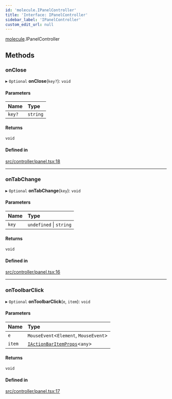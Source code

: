 ```yaml
---
id: 'molecule.IPanelController'
title: 'Interface: IPanelController'
sidebar_label: 'IPanelController'
custom_edit_url: null
---
```


[molecule](../namespaces/molecule).IPanelController

## Methods

### onClose

▸ `Optional` **onClose**(`key?`): `void`

#### Parameters

| Name   | Type     |
| :----- | :------- |
| `key?` | `string` |

#### Returns

`void`

#### Defined in

[src/controller/panel.tsx:18](https://github.com/DTStack/molecule/blob/1b0aa04/src/controller/panel.tsx#L18)

---

### onTabChange

▸ `Optional` **onTabChange**(`key`): `void`

#### Parameters

| Name  | Type                    |
| :---- | :---------------------- |
| `key` | `undefined` \| `string` |

#### Returns

`void`

#### Defined in

[src/controller/panel.tsx:16](https://github.com/DTStack/molecule/blob/1b0aa04/src/controller/panel.tsx#L16)

---

### onToolbarClick

▸ `Optional` **onToolbarClick**(`e`, `item`): `void`

#### Parameters

| Name   | Type                                                                    |
| :----- | :---------------------------------------------------------------------- |
| `e`    | `MouseEvent`<`Element`, `MouseEvent`\>                                  |
| `item` | [`IActionBarItemProps`](molecule.component.IActionBarItemProps)<`any`\> |

#### Returns

`void`

#### Defined in

[src/controller/panel.tsx:17](https://github.com/DTStack/molecule/blob/1b0aa04/src/controller/panel.tsx#L17)
